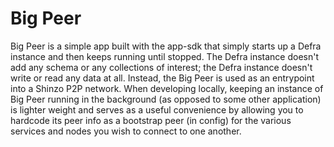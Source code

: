 # Big Peer

Big Peer is a simple app built with the app-sdk that simply starts up a Defra instance and then keeps running until stopped. The Defra instance doesn't add any schema or any collections of interest; the Defra instance doesn't write or read any data at all. Instead, the Big Peer is used as an entrypoint into a Shinzo P2P network. When developing locally, keeping an instance of Big Peer running in the background (as opposed to some other application) is lighter weight and serves as a useful convenience by allowing you to hardcode its peer info as a bootstrap peer (in config) for the various services and nodes you wish to connect to one another.